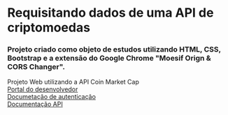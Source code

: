 # Requisitando dados de uma API de criptomoedas

### Projeto criado como objeto de estudos utilizando HTML, CSS, Bootstrap e a extensão do Google Chrome "Moesif Orign & CORS Changer".

Projeto Web utilizando a API Coin Market Cap <br>
[Portal do desenvolvedor](https://pro.coinmarketcap.com/account) <br>
[Documetação de autenticação](https://coinmarketcap.com/api/documentation/v1/#section/Authentication) <br>
[Documentação API](https://coinmarketcap.com/api/documentation/v1/#) <br>
